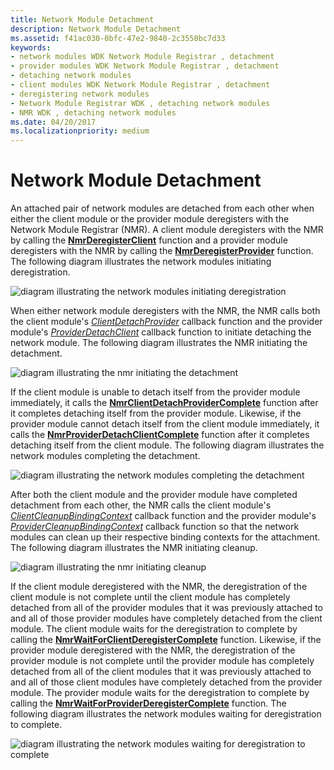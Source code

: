 ```yaml
---
title: Network Module Detachment
description: Network Module Detachment
ms.assetid: f41ac030-0bfc-47e2-9840-2c3550bc7d33
keywords:
- network modules WDK Network Module Registrar , detachment
- provider modules WDK Network Module Registrar , detachment
- detaching network modules
- client modules WDK Network Module Registrar , detachment
- deregistering network modules
- Network Module Registrar WDK , detaching network modules
- NMR WDK , detaching network modules
ms.date: 04/20/2017
ms.localizationpriority: medium
---
```


# Network Module Detachment


An attached pair of network modules are detached from each other when either the client module or the provider module deregisters with the Network Module Registrar (NMR). A client module deregisters with the NMR by calling the [**NmrDeregisterClient**](/windows-hardware/drivers/ddi/netioddk/nf-netioddk-nmrderegisterclient) function and a provider module deregisters with the NMR by calling the [**NmrDeregisterProvider**](/windows-hardware/drivers/ddi/netioddk/nf-netioddk-nmrderegisterprovider) function. The following diagram illustrates the network modules initiating deregistration.

![diagram illustrating the network modules initiating deregistration](images/nmrdetach1.png)

When either network module deregisters with the NMR, the NMR calls both the client module's [*ClientDetachProvider*](/windows-hardware/drivers/ddi/netioddk/nc-netioddk-npi_client_detach_provider_fn) callback function and the provider module's [*ProviderDetachClient*](/windows-hardware/drivers/ddi/netioddk/nc-netioddk-npi_provider_detach_client_fn) callback function to initiate detaching the network module. The following diagram illustrates the NMR initiating the detachment.

![diagram illustrating the nmr initiating the detachment](images/nmrdetach2.png)

If the client module is unable to detach itself from the provider module immediately, it calls the [**NmrClientDetachProviderComplete**](/windows-hardware/drivers/ddi/netioddk/nf-netioddk-nmrclientdetachprovidercomplete) function after it completes detaching itself from the provider module. Likewise, if the provider module cannot detach itself from the client module immediately, it calls the [**NmrProviderDetachClientComplete**](/windows-hardware/drivers/ddi/netioddk/nf-netioddk-nmrproviderdetachclientcomplete) function after it completes detaching itself from the client module. The following diagram illustrates the network modules completing the detachment.

![diagram illustrating the network modules completing the detachment](images/nmrdetach3.png)


After both the client module and the provider module have completed detachment from each other, the NMR calls the client module's [*ClientCleanupBindingContext*](/windows-hardware/drivers/ddi/netioddk/nc-netioddk-npi_client_cleanup_binding_context_fn) callback function and the provider module's [*ProviderCleanupBindingContext*](/windows-hardware/drivers/ddi/netioddk/nc-netioddk-npi_provider_cleanup_binding_context_fn) callback function so that the network modules can clean up their respective binding contexts for the attachment. The following diagram illustrates the NMR initiating cleanup.

![diagram illustrating the nmr initiating cleanup](images/nmrdetach4.png)


If the client module deregistered with the NMR, the deregistration of the client module is not complete until the client module has completely detached from all of the provider modules that it was previously attached to and all of those provider modules have completely detached from the client module. The client module waits for the deregistration to complete by calling the [**NmrWaitForClientDeregisterComplete**](/windows-hardware/drivers/ddi/netioddk/nf-netioddk-nmrwaitforclientderegistercomplete) function. Likewise, if the provider module deregistered with the NMR, the deregistration of the provider module is not complete until the provider module has completely detached from all of the client modules that it was previously attached to and all of those client modules have completely detached from the provider module. The provider module waits for the deregistration to complete by calling the [**NmrWaitForProviderDeregisterComplete**](/windows-hardware/drivers/ddi/netioddk/nf-netioddk-nmrwaitforproviderderegistercomplete) function. The following diagram illustrates the network modules waiting for deregistration to complete.

![diagram illustrating the network modules waiting for deregistration to complete](images/nmrdetach5.png)